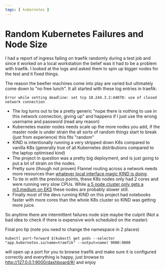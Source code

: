 ```yaml
---
tags: [ kubernetes ]
---
```

<h1>Random Kubernetes Failures and Node Size</h1>
I had a report of ingress failing on traefik randomly during a test job and since it worked on a local workstation the belief was it had to be a problem with traefik. I looked at the logs and asked them to spin up bigger nodes for the test and it fixed things.

The reason the beefier machines come into play are varied but ultimately come down to "no free lunch". It all started with these log entries in traefik:

`Error while setting deadline: set tcp 10.244.3.2:44070: use of closed network connection`

* The log turns out to be a pretty generic "nope there is nothing to use in this network connection, giving up" and happens if I just use the wrong username and password (read any reason)
* Kubernetes master nodes needs scale up the more nodes you add, if the master node is under strain the all sorts of random things start to break (just from experience) this fits "random"
* KIND is intentionally running a very stripped down K8s compared to vanilla K8s (generally true of all Kubernetes distributions compared to the laptop optimised kind)
* The project in question was a pretty big deployment, and is just going to put a lot of strain on the nodes.
* Pretty sure (though not proven) Flannel routing across a network needs more resources than [whatever local interface magic KIND is doing](https://kind.sigs.k8s.io/docs/user/configuration/#disable-default-cni).
* To tie in with the previous points, these K8s nodes only had 2 cores and were running very slow CPUs. While [a 5 node cluster only gets a m3.medium on EKS](https://learnk8s.io/kubernetes-node-size) these nodes are probably slower still.
* Finally most of the devs running KIND on this project had notebooks faster with more cores than the whole K8s cluster so KIND was getting more juice.

So anytime there are intermittent failures node size maybe the culprit (Not a bad idea to check if there is expensive work scheduled on the master)

Final pro tip (note you need to change the namespace in 2 places)

```kubectl port-forward $(kubectl get pods --selector "app.kubernetes.io/name=traefik" --output=name) 9000:9000```

will open up a port for you to browse traefik and make sure it is configured correctly and everything is happy, just browse to http://127.0.0.1:9000/dashboard/#/ and enjoy

